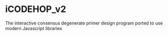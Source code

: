 # iCODEHOP_v2
The interactive consensus degenerate primer design program ported to use modern Javascript libraries  
